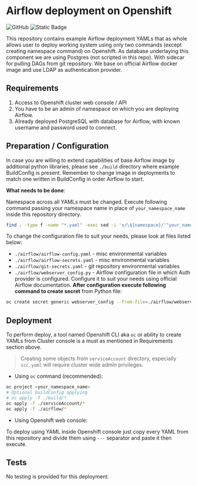 # Airflow deployment on Openshift

![GitHub](https://img.shields.io/github/license/Veinar/airflow_openshift)
![Static Badge](https://img.shields.io/badge/contributions-welcome-blue)


This repository contains example Airflow deployment YAMLs that as whole allows user to deploy working system using only two commands (except creating namespace command) on Openshift. As database underlaying this component we are using Postgres (not scripted in this repo). With sidecar for pulling DAGs from git repository. We base on official Airflow docker image and use LDAP as authentication provider.

## Requirements

1. Access to Openshift cluster web console / API
1. You have to be an admin of namespace on which you are deploying Airflow.
1. Already deployed PostgreSQL with database for Airflow, with known username and password used to connect.

## Preparation / Configuration

In case you are willing to extend capabilities of base Airflow image by additional python libraries, please see `./build` directory where example BuildConfig is present. Remember to change image in deployments to match one written in BuildConfig in order Airflow to start.

**What needs to be done**:

Namespace across all YAMLs must be changed. Execute following command passing your namespace name in place of `your_namespace_name` inside this repository directory. 

```sh
find . -type f -name "*.yaml" -exec sed -i 's/\${namespace}/'"your_namespace_name"'/g' {} \;
```
To change the configuration file to suit your needs, please look at files listed below:
* `./airflow/airflow-config.yaml` - misc environmental variables 
* `./airflow/airflow-secrets.yaml` - misc environmental variables
* `./airflow/git-secrets.yaml` - git repository environmental variables
* `./airflow/webserver_config.py` - Airflow configuration file in which Auth provider is configured. Configure it to suit your needs using official Airflow documentation. **After configuration execute following command to create secret** from Python file:

```bash
oc create secret generic webserver_config --from-file=./airflow/webserver_config.py --dry-run=client -o yaml > ./airflow/webserver_config.yaml
```

## Deployment

To perform deploy, a tool named Openshift CLI aka `oc` or ability to create YAMLs from Cluster console is a must as mentioned in Requirements section above.

> Creating some objects from `serviceAccount` directory, especially `scc.yaml` will require cluster wide admin privileges.

* Using `oc` command (recommended):

```sh
oc project <your_namespace_name>
# Optional buildConfig applying
# oc apply -f ./build/* 
oc apply -f ./serviceAccount/*
oc apply -f ./airflow/*
```

* Using Openshift web console:

To deploy using YAML inside Openshift console just copy every YAML from this repository and divide them using `---` separator and paste it then execute.

## Tests

No testing is provided for this deployment.